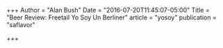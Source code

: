 +++
Author = "Alan Bush"
Date = "2016-07-20T11:45:07-05:00"
Title = "Beer Review: Freetail Yo Soy Un Berliner"
article = "yosoy"
publication = "saflavor"

+++

